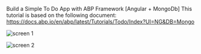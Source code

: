 Build a Simple To Do App with ABP Framework [Angular + MongoDb]
This tutorial is based on the following document: 
https://docs.abp.io/en/abp/latest/Tutorials/Todo/Index?UI=NG&DB=Mongo

![screen 1 ](https://github.com/TaimaHamadneh/To-Do-App-with-ABP-Framework/assets/98472054/b4772813-dbc6-4942-96f4-c31bc1bb1226)

![screen 2](https://github.com/TaimaHamadneh/To-Do-App-with-ABP-Framework/assets/98472054/4eb2ff5f-d8e7-42f9-9e97-cbea04543ca4)

